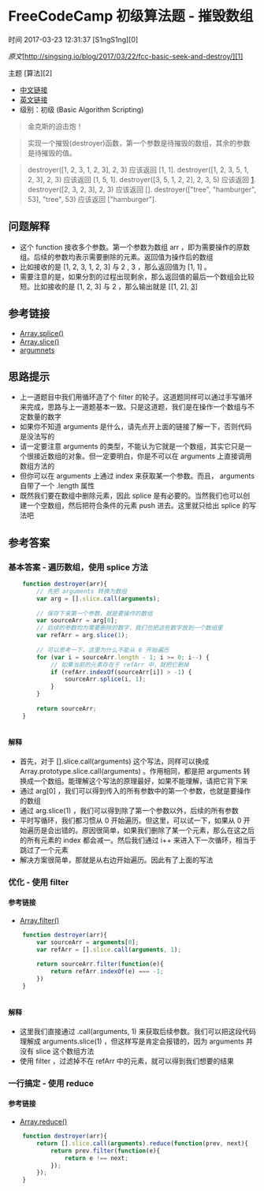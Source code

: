 # FreeCodeCamp 初级算法题 - 摧毁数组

 时间 2017-03-23 12:31:37  [S1ngS1ng][0]

_原文_[http://singsing.io/blog/2017/03/22/fcc-basic-seek-and-destroy/][1]

 主题 [算法][2]

* [中文链接][3]
* [英文链接][4]
* 级别：初级 (Basic Algorithm Scripting)

> 金克斯的迫击炮！

> 实现一个摧毁(destroyer)函数，第一个参数是待摧毁的数组，其余的参数是待摧毁的值。

> destroyer([1, 2, 3, 1, 2, 3], 2, 3) 应该返回 [1, 1].
> destroyer([1, 2, 3, 5, 1, 2, 3], 2, 3) 应该返回 [1, 5, 1].
> destroyer([3, 5, 1, 2, 2], 2, 3, 5) 应该返回 [1].
> destroyer([2, 3, 2, 3], 2, 3) 应该返回 [].
> destroyer(["tree", "hamburger", 53], "tree", 53) 应该返回 ["hamburger"].

## 问题解释 

* 这个 function 接收多个参数。第一个参数为数组 arr ，即为需要操作的原数组。后续的参数均表示需要删除的元素。返回值为操作后的数组
* 比如接收的是 [1, 2, 3, 1, 2, 3] 与 2 , 3 ，那么返回值为 [1, 1] 。
* 需要注意的是，如果分割的过程出现剩余，那么返回值的最后一个数组会比较短。比如接收的是 [1, 2, 3] 与 2 ，那么输出就是 [[1, 2], [3]]

## 参考链接 

* [Array.splice()][5]
* [Array.slice()][5]
* [argumnets][6]

## 思路提示 

* 上一道题目中我们用循环造了个 filter 的轮子。这道题同样可以通过手写循环来完成，思路与上一道题基本一致。只是这道题，我们是在操作一个数组与不定数量的数字
* 如果你不知道 arguments 是什么，请先点开上面的链接了解一下，否则代码是没法写的
* 请一定要注意 arguments 的类型，不能认为它就是一个数组，其实它只是一个很接近数组的对象。但一定要明白，你是不可以在 arguments 上直接调用数组方法的
* 但你可以在 arguments 上通过 index 来获取某一个参数。而且， arguments 自带了一个 .length 属性
* 既然我们要在数组中删除元素，因此 splice 是有必要的。当然我们也可以创建一个空数组，然后把符合条件的元素 push 进去。这里就只给出 splice 的写法吧

## 参考答案 

### 基本答案 - 遍历数组，使用 splice 方法 
```js
    function destroyer(arr){
        // 先把 arguments 转换为数组
        var arg = [].slice.call(arguments);
    
        // 保存下来第一个参数，就是要操作的数组
        var sourceArr = arg[0];
        // 后续的参数均为需要删除的数字，我们也把这些数字放到一个数组里
        var refArr = arg.slice(1);
    
        // 可以思考一下，这里为什么不能从 0 开始遍历
        for (var i = sourceArr.length - 1; i >= 0; i--) {
            // 如果当前的元素存在于 refArr 中，就把它删掉
            if (refArr.indexOf(sourceArr[i]) > -1) {
                sourceArr.splice(i, 1);
            }
        }
    
        return sourceArr;
    }
    
```
#### 解释 

* 首先，对于 [].slice.call(arguments) 这个写法，同样可以换成 Array.prototype.slice.call(arguments) 。作用相同，都是把 arguments 转换成一个数组。能理解这个写法的原理最好，如果不能理解，请把它背下来
* 通过 arg[0] ，我们可以得到传入的所有参数中的第一个参数，也就是要操作的数组
* 通过 arg.slice(1) ，我们可以得到除了第一个参数以外，后续的所有参数
* 平时写循环，我们都习惯从 0 开始遍历。但这里，可以试一下，如果从 0 开始遍历是会出错的。原因很简单，如果我们删除了某一个元素，那么在这之后的所有元素的 index 都会减一。然后我们通过 i++ 来进入下一次循环，相当于跳过了一个元素
* 解决方案很简单，那就是从右边开始遍历。因此有了上面的写法

### 优化 - 使用 filter 

#### 参考链接 

* [Array.filter()][7]
```js
    function destroyer(arr){
        var sourceArr = arguments[0];
        var refArr = [].slice.call(arguments, 1);
    
        return sourceArr.filter(function(e){
            return refArr.indexOf(e) === -1;
        })
    }
    
```
#### 解释 

* 这里我们直接通过 .call(arguments, 1) 来获取后续参数。我们可以把这段代码理解成 arguments.slice(1) ，但这样写是肯定会报错的，因为 arguments 并没有 slice 这个数组方法
* 使用 filter ，过滤掉不在 refArr 中的元素，就可以得到我们想要的结果

### 一行搞定 - 使用 reduce 

#### 参考链接 

* [Array.reduce()][8]
```js
    function destroyer(arr){
        return [].slice.call(arguments).reduce(function(prev, next){
            return prev.filter(function(e){
                return e !== next;
            });
        });
    }

```


[1]: http://singsing.io/blog/2017/03/22/fcc-basic-seek-and-destroy/?utm_source=tuicool&utm_medium=referral
[3]: https://www.freecodecamp.cn/challenges/seek-and-destroy
[4]: https://www.freecodecamp.com/challenges/seek-and-destroy
[5]: https://developer.mozilla.org/zh-CN/docs/Web/JavaScript/Reference/Global_Objects/Array/splice
[6]: https://developer.mozilla.org/zh-CN/docs/Web/JavaScript/Reference/Functions/arguments
[7]: https://developer.mozilla.org/zh-CN/docs/Web/JavaScript/Reference/Global_Objects/Array/filter
[8]: https://developer.mozilla.org/zh-CN/docs/Web/JavaScript/Reference/Global_Objects/Array/reduce